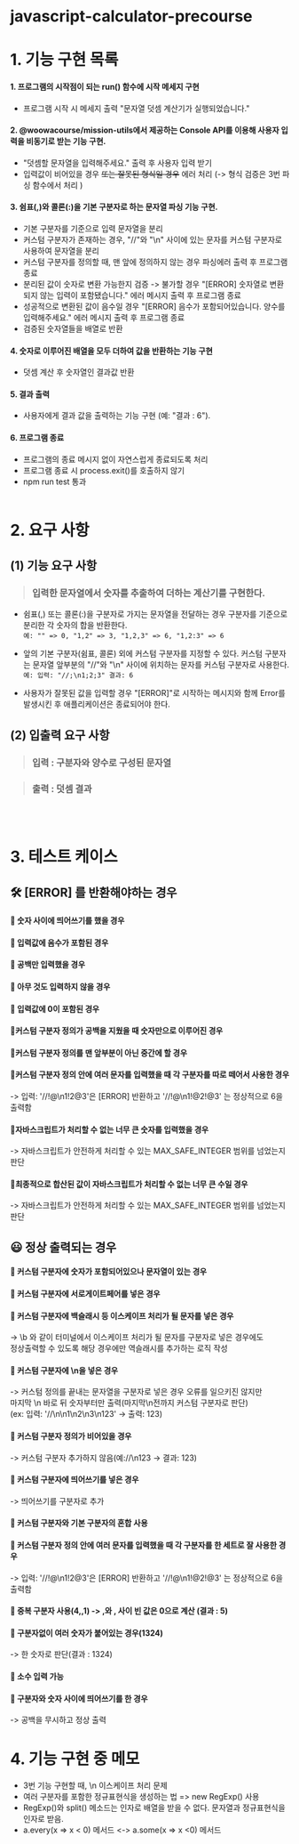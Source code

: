 # javascript-calculator-precourse

# 1. 기능 구현 목록

#### 1. 프로그램의 시작점이 되는 run() 함수에 시작 메세지 구현

- 프로그램 시작 시 메세지 출력 "문자열 덧셈 계산기가 실행되었습니다."

#### 2. @woowacourse/mission-utils에서 제공하는 Console API를 이용해 사용자 입력을 비동기로 받는 기능 구현.

- "덧셈할 문자열을 입력해주세요." 출력 후 사용자 입력 받기
- 입력값이 비어있을 경우 ~~또는 잘못된 형식일 경우~~ 에러 처리 (-> 형식 검증은 3번 파싱 함수에서 처리 )

#### 3. 쉼표(,)와 콜론(:)을 기본 구분자로 하는 문자열 파싱 기능 구현.

- 기본 구분자를 기준으로 입력 문자열을 분리
- 커스텀 구분자가 존재하는 경우, "//"와 "\n" 사이에 있는 문자를 커스텀 구분자로 사용하여 문자열을 분리
- 커스텀 구분자를 정의할 때, 맨 앞에 정의하지 않는 경우 파싱에러 출력 후 프로그램 종료
- 분리된 값이 숫자로 변환 가능한지 검증 -> 불가할 경우 "[ERROR] 숫자열로 변환되지 않는 입력이 포함됐습니다." 에러 메시지 출력 후 프로그램 종료
- 성공적으로 변환된 값이 음수일 경우 "[ERROR] 음수가 포함되어있습니다. 양수를 입력해주세요." 에러 메시지 출력 후 프로그램 종료
- 검증된 숫자열들을 배열로 반환

#### 4. 숫자로 이루어진 배열을 모두 더하여 값을 반환하는 기능 구현

- 덧셈 계산 후 숫자열인 결과값 반환

#### 5. 결과 출력

- 사용자에게 결과 값을 출력하는 기능 구현 (예: "결과 : 6").

#### 6. 프로그램 종료

- 프로그램의 종료 메시지 없이 자연스럽게 종료되도록 처리
- 프로그램 종료 시 process.exit()를 호출하지 않기
- npm run test 통과
  <br>
  <br>

# 2. 요구 사항

## (1) 기능 요구 사항

> <h3>입력한 문자열에서 숫자를 추출하여 더하는 계산기를 구현한다.</h3>

- 쉼표(,) 또는 콜론(:)을 구분자로 가지는 문자열을 전달하는 경우 구분자를 기준으로 분리한 각 숫자의 합을 반환한다.<br>
  `예: "" => 0, "1,2" => 3, "1,2,3" => 6, "1,2:3" => 6`

- 앞의 기본 구분자(쉼표, 콜론) 외에 커스텀 구분자를 지정할 수 있다. 커스텀 구분자는 문자열 앞부분의 "//"와 "\n" 사이에 위치하는 문자를 커스텀 구분자로 사용한다.<br>
  `예: 입력: "//;\n1;2;3" 결과: 6`

- 사용자가 잘못된 값을 입력할 경우 "[ERROR]"로 시작하는 메시지와 함께 Error를 발생시킨 후 애플리케이션은 종료되어야 한다.

## (2) 입출력 요구 사항

> <h3> 입력 : 구분자와 양수로 구성된 문자열</h3>

> <h3> 출력 : 덧셈 결과</h3>

<br>
<br>

# 3. 테스트 케이스

## 🛠️ [ERROR] 를 반환해야하는 경우

#### 📍 숫자 사이에 띄어쓰기를 했을 경우

#### 📍 입력값에 음수가 포함된 경우

#### 📍 공백만 입력했을 경우

#### 📍 아무 것도 입력하지 않을 경우

#### 📍 입력값에 0이 포함된 경우

#### 📍커스텀 구분자 정의가 공백을 지웠을 때 숫자만으로 이루어진 경우

#### 📍커스텀 구분자 정의를 맨 앞부분이 아닌 중간에 할 경우

#### 📍커스텀 구분자 정의 안에 여러 문자를 입력했을 때 각 구분자를 따로 떼어서 사용한 경우

-> 입력: '//!@\\n1!2@3'은 [ERROR] 반환하고 '//!@\\n1!@2!@3' 는 정상적으로 6을 출력함

#### 📍자바스크립트가 처리할 수 없는 너무 큰 숫자를 입력했을 경우

-> 자바스크립트가 안전하게 처리할 수 있는 MAX_SAFE_INTEGER 범위를 넘었는지 판단

#### 📍최종적으로 합산된 값이 자바스크립트가 처리할 수 없는 너무 큰 수일 경우

-> 자바스크립트가 안전하게 처리할 수 있는 MAX_SAFE_INTEGER 범위를 넘었는지 판단

## 😃 정상 출력되는 경우

#### 📍 커스텀 구분자에 숫자가 포함되어있으나 문자열이 있는 경우

#### 📍 커스텀 구분자에 서로게이트페어를 넣은 경우

#### 📍 커스텀 구분자에 백슬래시 등 이스케이프 처리가 될 문자를 넣은 경우

-> \\b 와 같이 터미널에서 이스케이프 처리가 될 문자를 구분자로 넣은 경우에도 <br>
정상출력할 수 있도록 해당 경우에만 역슬래시를 추가하는 로직 작성

#### 📍 커스텀 구분자에 \\n을 넣은 경우

-> 커스텀 정의를 끝내는 문자열을 구분자로 넣은 경우 오류를 일으키진 않지만<br>
마지막 \\n 바로 뒤 숫자부터만 출력(마지막\\n전까지 커스텀 구분자로 판단)<br>
(ex: 입력: '//\n\n1\n2\n3\n123' -> 출력: 123)

#### 📍 커스텀 구분자 정의가 비어있을 경우

-> 커스텀 구분자 추가하지 않음(예://\n123 -> 결과: 123)

#### 📍 커스텀 구분자에 띄어쓰기를 넣은 경우

-> 띄어쓰기를 구분자로 추가

#### 📍 커스텀 구분자와 기본 구분자의 혼합 사용

#### 📍 커스텀 구분자 정의 안에 여러 문자를 입력했을 때 각 구분자를 한 세트로 잘 사용한 경우

-> 입력: '//!@\\n1!2@3'은 [ERROR] 반환하고 '//!@\\n1!@2!@3' 는 정상적으로 6을 출력함

#### 📍 중복 구분자 사용(4,,1) -> ,와 , 사이 빈 값은 0으로 계산 (결과 : 5)

#### 📍 구분자없이 여러 숫자가 붙어있는 경우(1324)

-> 한 숫자로 판단(결과 : 1324)

#### 📍 소수 입력 가능

#### 📍 구분자와 숫자 사이에 띄어쓰기를 한 경우

-> 공백을 무시하고 정상 출력

# 4. 기능 구현 중 메모

- 3번 기능 구현할 때, \n 이스케이프 처리 문제
- 여러 구분자를 포함한 정규표현식을 생성하는 법 => new RegExp() 사용
- RegExp()와 split() 메소드는 인자로 배열을 받을 수 없다. 문자열과 정규표현식을 인자로 받음.
- a.every(x => x < 0) 메서드 <-> a.some(x => x <0) 메서드
